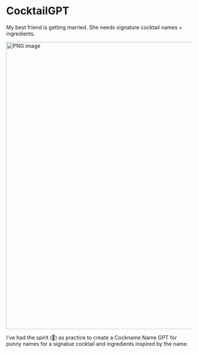 # CocktailGPT
My best friend is getting married. She needs signature cocktail names + ingredients.

<img width="776" alt="PNG image" src="https://github.com/user-attachments/assets/df033661-f093-4fba-a1bd-ed16139573e8">

I've had the spirit (🤣) as practice to create a Cockname Name GPT for punny names for a signatue cocktail and ingredients inspired by the name.

